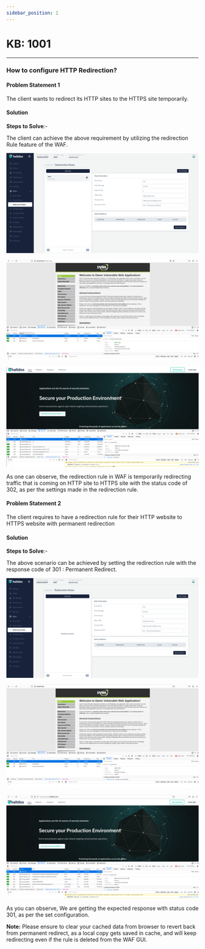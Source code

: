 ```yaml
---
sidebar_position: 1
---
```


# KB: 1001

---

### **How to configure HTTP Redirection?**

#### **Problem Statement 1**

The client wants to redirect its HTTP sites to the HTTPS site temporarily.

#### **Solution**

**Steps to Solve**:-

The client can achieve the above requirement by utilizing the redirection Rule feature of the WAF.

![kb-1001](/img/waf/kb/v2/redirection_kb_1001_1.png)

![kb-1001](/img/waf/kb/v2/browser_kb_1001_2.png)

![kb-1001](/img/waf/kb/v2/browser_kb_1001_3.png)

As one can observe, the redirection rule in WAF is temporarily redirecting traffic that is coming on HTTP site to HTTPS site with the status code of 302, as per the settings made in the redirection rule.

#### **Problem Statement  2**

The client requires to have a redirection rule for their HTTP website to HTTPS website with permanent redirection

#### **Solution** 

**Steps to Solve**:-

The above scenario can be achieved by setting the redirection rule with the response code of 301 : Permanent Redirect.

![kb-1001](/img/waf/kb/v2/redirection_kb_1001_4.png)

![kb-1001](/img/waf/kb/v2/browser_kb_1001_5.png)

![kb-1001](/img/waf/kb/v2/browser_kb_1001_6.png)

As you can observe, We are getting the expected response with status code 301, as per the set configuration.

**Note:** Please ensure to clear your cached data from browser to revert back from permanent redirect, as a local copy gets saved in cache, and will keep redirecting even if the rule is deleted from the WAF GUI.